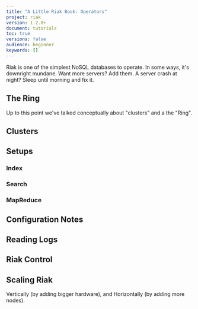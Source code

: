 ```yaml
---
title: "A Little Riak Book: Operators"
project: riak
version: 1.2.0+
document: tutorials
toc: true
versions: false
audience: beginner
keywords: []
---
```


Riak is one of the simplest NoSQL databases to operate. In some ways, it's downright mundane. Want more servers? Add them. A server crash at night? Sleep until morning and fix it.

## The Ring

Up to this point we've talked conceptually about "clusters" and a the "Ring".

## Clusters

## Setups

### Index

### Search

### MapReduce

## Configuration Notes

## Reading Logs

## Riak Control

## Scaling Riak

Vertically (by adding bigger hardware), and Horizontally (by adding more nodes).
